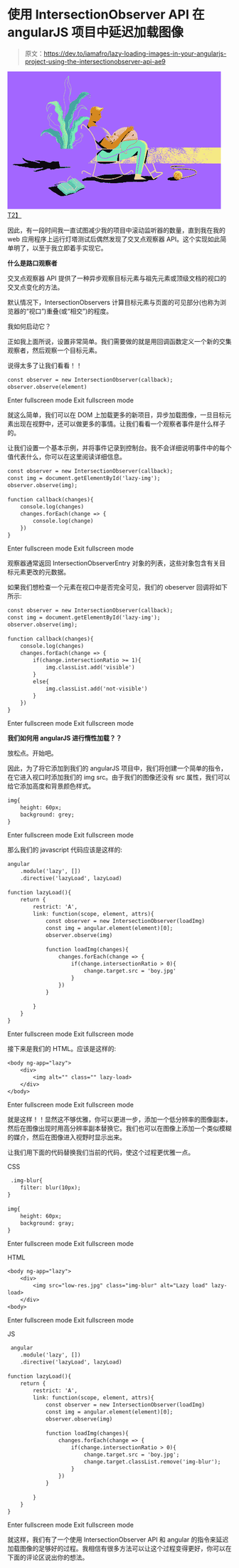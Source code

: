 # 使用 IntersectionObserver API 在 angularJS 项目中延迟加载图像

> 原文：<https://dev.to/iamafro/lazy-loading-images-in-your-angularjs-project-using-the-intersectionobserver-api-ae9>

[![alt text](img/577b807eb4d52d1fa9fd41cc0d108bee.png)T2】](https://i.giphy.com/media/xUOrw2DnHjY0zleq0o/giphy.gif)

因此，有一段时间我一直试图减少我的项目中滚动监听器的数量，直到我在我的 web 应用程序上运行灯塔测试后偶然发现了交叉点观察器 API。这个实现如此简单明了，以至于我立即着手实现它。

**什么是路口观察者**

交叉点观察器 API 提供了一种异步观察目标元素与祖先元素或顶级文档的视口的交叉点变化的方法。

默认情况下，IntersectionObservers 计算目标元素与页面的可见部分(也称为浏览器的“视口”)重叠(或“相交”)的程度。

我如何启动它？

正如我上面所说，设置非常简单。我们需要做的就是用回调函数定义一个新的交集观察者，然后观察一个目标元素。

说得太多了让我们看看！！

```
const observer = new IntersectionObserver(callback);
observer.observe(element) 
```

Enter fullscreen mode Exit fullscreen mode

就这么简单，我们可以在 DOM 上加载更多的新项目，异步加载图像，一旦目标元素出现在视野中，还可以做更多的事情。让我们看看一个观察者事件是什么样子的。

让我们设置一个基本示例，并将事件记录到控制台。我不会详细说明事件中的每个值代表什么，你可以在这里阅读详细信息。

```
const observer = new IntersectionObserver(callback);
const img = document.getElementById('lazy-img');
observer.observe(img);

function callback(changes){
    console.log(changes)
    changes.forEach(change => {
        console.log(change)
    })
} 
```

Enter fullscreen mode Exit fullscreen mode

观察器通常返回 IntersectionObserverEntry 对象的列表，这些对象包含有关目标元素更改的元数据。

如果我们想检查一个元素在视口中是否完全可见，我们的 obeserver 回调将如下所示:

```
const observer = new IntersectionObserver(callback);
const img = document.getElementById('lazy-img');
observer.observe(img);

function callback(changes){
    console.log(changes)
    changes.forEach(change => {
        if(change.intersectionRatio >= 1){
            img.classList.add('visible')
        }
        else{
            img.classList.add('not-visible')
        }
    })
} 
```

Enter fullscreen mode Exit fullscreen mode

**我们如何用 angularJS 进行惰性加载？？**

放松点。开始吧。

因此，为了将它添加到我们的 angularJS 项目中，我们将创建一个简单的指令，在它进入视口时添加我们的 img src。由于我们的图像还没有 src 属性，我们可以给它添加高度和背景颜色样式。

```
img{
    height: 60px;
    background: grey;
} 
```

Enter fullscreen mode Exit fullscreen mode

那么我们的 javascript 代码应该是这样的:

```
angular
    .module('lazy', [])
    .directive('lazyLoad', lazyLoad)

function lazyLoad(){
    return {
        restrict: 'A',
        link: function(scope, element, attrs){
            const observer = new IntersectionObserver(loadImg)
            const img = angular.element(element)[0];
            observer.observe(img)

            function loadImg(changes){
                changes.forEach(change => {
                    if(change.intersectionRatio > 0){
                        change.target.src = 'boy.jpg'
                    }
                })
            }    

        }
    }
} 
```

Enter fullscreen mode Exit fullscreen mode

接下来是我们的 HTML。应该是这样的:

```
<body ng-app="lazy">
    <div>
        <img alt="" class="" lazy-load>
    </div> 
</body> 
```

Enter fullscreen mode Exit fullscreen mode

就是这样！！显然这不够优雅，你可以更进一步，添加一个低分辨率的图像副本，然后在图像出现时用高分辨率副本替换它。我们也可以在图像上添加一个类似模糊的媒介，然后在图像进入视野时显示出来。

让我们用下面的代码替换我们当前的代码，使这个过程更优雅一点。

CSS

```
 .img-blur{
    filter: blur(10px);
}

img{
    height: 60px;
    background: gray;
} 
```

Enter fullscreen mode Exit fullscreen mode

HTML

```
<body ng-app="lazy">
    <div>
        <img src="low-res.jpg" class="img-blur" alt="Lazy load" lazy-load>
    </div>
<body> 
```

Enter fullscreen mode Exit fullscreen mode

JS

```
 angular
    .module('lazy', [])
    .directive('lazyLoad', lazyLoad)

function lazyLoad(){
    return {
        restrict: 'A',
        link: function(scope, element, attrs){
            const observer = new IntersectionObserver(loadImg)
            const img = angular.element(element)[0];
            observer.observe(img)

            function loadImg(changes){
                changes.forEach(change => {
                    if(change.intersectionRatio > 0){
                        change.target.src = 'boy.jpg';
                        change.target.classList.remove('img-blur');
                    }
                })
            }    

        }
    }
} 
```

Enter fullscreen mode Exit fullscreen mode

就这样，我们有了一个使用 IntersectionObserver API 和 angular 的指令来延迟加载图像的足够好的过程。我相信有很多方法可以让这个过程变得更好，你可以在下面的评论区说出你的想法。
